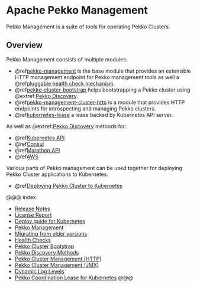# Apache Pekko Management

Pekko Management is a suite of tools for operating Pekko Clusters.

## Overview

Pekko Management consists of multiple modules:

 * @ref[pekko-management](pekko-management.md) is the base module that provides an extensible HTTP management endpoint for Pekko management tools as well a @ref[pluggable health check mechanism](healthchecks.md).
 * @ref[pekko-cluster-bootstrap](bootstrap/index.md) helps bootstrapping a Pekko cluster using @extref:[Pekko Discovery](pekko:discovery/index.html).
 * @ref[pekko-management-cluster-http](cluster-http-management.md) is a module that provides HTTP endpoints for introspecting and managing Pekko clusters.
 * @ref[kubernetes-lease](kubernetes-lease.md) a lease backed by Kubernetes API server. 
 
 As well as @extref:[Pekko Discovery](pekko:discovery/index.html) methods for:
 
 * @ref[Kubernetes API](discovery/kubernetes.md)
 * @ref[Consul](discovery/consul.md)
 * @ref[Marathon API](discovery/marathon.md)
 * @ref[AWS](discovery/aws.md)

Various parts of Pekko management can be used together for deploying Pekko Cluster applications to Kubernetes.

 * @ref[Deploying Pekko Cluster to Kubernetes](kubernetes-deployment/index.md)

@@@ index

  - [Release Notes](release-notes/index.md)
  - [License Report](license-report.md)
  - [Deploy guide for Kubernetes](kubernetes-deployment/index.md)
  - [Pekko Management](pekko-management.md)
  - [Migrating from older versions](migration.md)
  - [Health Checks](healthchecks.md)
  - [Pekko Cluster Bootstrap](bootstrap/index.md)
  - [Pekko Discovery Methods](discovery/index.md)
  - [Pekko Cluster Management (HTTP)](cluster-http-management.md)
  - [Pekko Cluster Management (JMX)](cluster-jmx-management.md)
  - [Dynamic Log Levels](loglevels/index.md)
  - [Pekko Coordination Lease for Kubernetes](kubernetes-lease.md)
@@@
